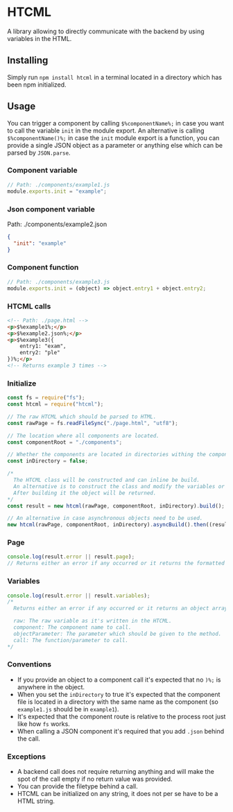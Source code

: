 # HTCML

A library allowing to directly communicate with the backend by using variables in the HTML.

## Installing

Simply run `npm install htcml` in a terminal located in a directory which has been npm initialized.

## Usage

You can trigger a component by calling `$%componentName%;` in case you want to call the variable `init` in the module export. An alternative is calling `$%componentName()%;` in case the `init` module export is a function, you can provide a single JSON object as a parameter or anything else which can be parsed by `JSON.parse`.

### Component variable

```js
// Path: ./components/example1.js
module.exports.init = "example";
```

### Json component variable

Path: ./components/example2.json

```json
{
  "init": "example"
}
```

### Component function

```js
// Path: ./components/example3.js
module.exports.init = (object) => object.entry1 + object.entry2;
```

### HTCML calls

```html
<!-- Path: ./page.html -->
<p>$%example1%;</p>
<p>$%example2.json%;</p>
<p>$%example3({
    entry1: "exam",
    entry2: "ple"
})%;</p>
<!-- Returns example 3 times -->
```

### Initialize

```js
const fs = require("fs");
const htcml = require("htcml");

// The raw HTCML which should be parsed to HTML.
const rawPage = fs.readFileSync("./page.html", "utf8");

// The location where all components are located.
const componentRoot = "./components";

// Whether the components are located in directories withing the components folder.
const inDirectory = false;

/*
  The HTCML class will be constructed and can inline be build.
  An alternative is to construct the class and modify the variables or page before building it.
  After building it the object will be returned.
*/
const result = new htcml(rawPage, componentRoot, inDirectory).build();

// An alternative in case asynchronous objects need to be used.
new htcml(rawPage, componentRoot, inDirectory).asyncBuild().then((result) => /* Use the result */);
```

### Page

```js
console.log(result.error || result.page);
// Returns either an error if any occurred or it returns the formatted page.
```

### Variables

```js
console.log(result.error || result.variables);
/*
  Returns either an error if any occurred or it returns an object array containing:

  raw: The raw variable as it's written in the HTCML.
  component: The component name to call.
  objectParameter: The parameter which should be given to the method.
  call: The function/parameter to call.
*/
```

### Conventions

- If you provide an object to a component call it's expected that no `)%;` is anywhere in the object.
- When you set the `inDirectory` to true it's expected that the component file is located in a directory with the same name as the component (so `example1.js` should be in `example1`).
- It's expected that the component route is relative to the process root just like how `fs` works.
- When calling a JSON component it's required that you add `.json` behind the call.

### Exceptions

- A backend call does not require returning anything and will make the spot of the call empty if no return value was provided.
- You can provide the filetype behind a call.
- HTCML can be initialized on any string, it does not per se have to be a HTML string.
